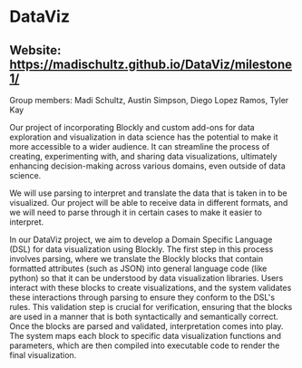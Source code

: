 # DataViz
## Website: https://madischultz.github.io/DataViz/milestone1/

Group members: Madi Schultz, Austin Simpson, Diego Lopez Ramos, Tyler Kay

Our project of incorporating Blockly and custom add-ons for data exploration and visualization in data science has the potential to make it more accessible to a wider audience. It can streamline the process of creating, experimenting with, and sharing data visualizations, ultimately enhancing decision-making across various domains, even outside of data science.

We will use parsing to interpret and translate the data that is taken in to be visualized. Our project will be able to receive data in different formats, and we will need to parse through it in certain cases to make it easier to interpret. 

In our DataViz project, we aim to develop a Domain Specific Language (DSL) for data visualization using Blockly. The first step in this process involves parsing, where we translate the Blockly blocks that contain formatted attributes (such as JSON) into general language code (like python) so that it can be understood by data visualization libraries. Users interact with these blocks to create visualizations, and the system validates these interactions through parsing to ensure they conform to the DSL's rules. This validation step is crucial for verification, ensuring that the blocks are used in a manner that is both syntactically and semantically correct. Once the blocks are parsed and validated, interpretation comes into play. The system maps each block to specific data visualization functions and parameters, which are then compiled into executable code to render the final visualization.
